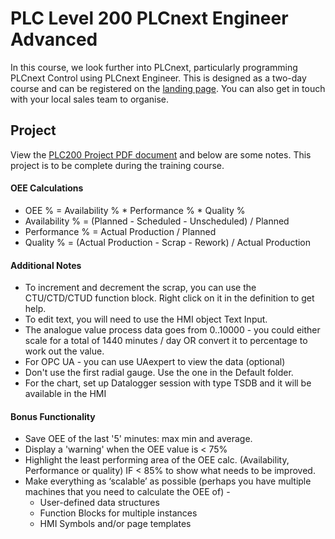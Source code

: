 # PLC Level 200 PLCnext Engineer Advanced
In this course, we look further into PLCnext, particularly programming PLCnext Control using PLCnext Engineer. This is designed as a two-day course and can be registered on the [landing page](https://www.phoenixcontact.com/en-au/plcnextlab).
You can also get in touch with your local sales team to organise.

## Project
View the [PLC200 Project PDF document](PLC200%20Project.pdf) and below are some notes. This project is to be complete during the training course. 

#### OEE Calculations
- OEE % = Availability % * Performance % * Quality %
- Availability % = (Planned - Scheduled - Unscheduled) / Planned 
- Performance % = Actual Production / Planned 
- Quality % = (Actual Production - Scrap - Rework) / Actual Production

#### Additional Notes
- To increment and decrement the scrap, you can use the CTU/CTD/CTUD function block. Right click on it in the definition to get help.
- To edit text, you will need to use the HMI object Text Input.
- The analogue value process data goes from 0..10000 - you could either scale for a total of 1440 minutes / day OR convert it to percentage to work out the value.
- For OPC UA - you can use UAexpert to view the data (optional)
- Don't use the first radial gauge. Use the one in the Default folder.
- For the chart, set up Datalogger session with type TSDB and it will be available in the HMI

#### Bonus Functionality
- Save OEE of the last '5' minutes: max min and average.
- Display a 'warning' when the OEE value is < 75%
- Highlight the least performing area of the OEE calc. (Availability, Performance or quality) IF < 85% to show what needs to be improved.
- Make everything as ‘scalable’ as possible (perhaps you have multiple machines that you need to calculate the OEE of) -
  - User-defined data structures
  - Function Blocks for multiple instances
  - HMI Symbols and/or page templates 
